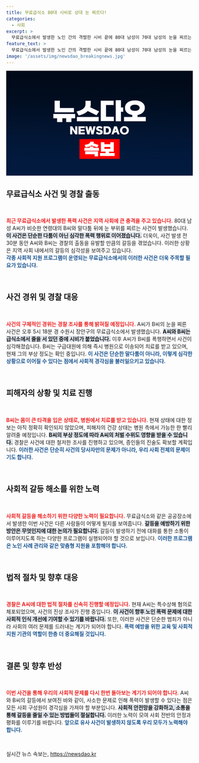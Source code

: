 ```yaml
---
title: 무료급식소 80대 시비로 상대 눈 찌르다!
categories:
  - 사회
excerpt: >
  무료급식소에서 발생한 노인 간의 격렬한 시비 끝에 80대 남성이 70대 남성의 눈을 찌르는 사건이 발생했습니다. 경찰은 특수상해 혐의로 A씨를 체포하며, 부상당한 B씨는 병원으로 이송되었고, 사건의 배경 조사가 진행 중입니다.
feature_text: >
  무료급식소에서 발생한 노인 간의 격렬한 시비 끝에 80대 남성이 70대 남성의 눈을 찌르는 사건이 발생했습니다. 경찰은 특수상해 혐의로 A씨를 체포하며, 부상당한 B씨는 병원으로 이송되었고, 사건의 배경 조사가 진행 중입니다.
image: '/assets/img/newsdao_breakingnews.jpg'
---
```


<p><img src="/assets/img/newsdao_breakingnews.jpg" alt="firstkoreanews 속보" /></p>

<h2 data-ke-size="size26">무료급식소 사건 및 경찰 출동</h2>

<p data-ke-size="size16">&nbsp;</p>

<p><b><span style="color: #ee2323;">최근 무료급식소에서 발생한 폭력 사건은 지역 사회에 큰 충격을 주고 있습니다.</span></b> 80대 남성 A씨가 비슷한 연령대의 B씨와 말다툼 뒤에 눈 부위를 찌르는 사건이 발생했습니다. <b><span style="background-color: #21538527;">이 사건은 단순한 다툼이 아닌 심각한 폭력 행위로 이어졌습니다.</span></b> 더욱이, 사건 발생 전 30분 동안 A씨와 B씨는 경찰의 출동을 유발할 만큼의 갈등을 겪었습니다. 이러한 상황은 지역 사회 내에서의 갈등의 심각성을 보여주고 있습니다.<br><b><span style="color: #1a5490;">각종 사회적 지원 프로그램이 운영되는 무료급식소에서의 이러한 사건은 더욱 주목할 필요가 있습니다.</span></b> </p>

<p data-ke-size="size16">&nbsp;</p>

<h2 data-ke-size="size26">사건 경위 및 경찰 대응</h2>

<p data-ke-size="size16">&nbsp;</p>

<p><b><span style="color: #ee2323;">사건의 구체적인 경위는 경찰 조사를 통해 밝혀질 예정입니다.</span></b> A씨가 B씨의 눈을 찌른 사건은 오후 5시 18분 경 수원시 장안구의 무료급식소에서 발생했습니다. <b><span style="background-color: #21538527;">A씨와 B씨는 급식소에서 줄을 서 있던 중에 시비가 붙었습니다.</span></b> 이후 A씨가 B씨를 폭행하면서 사건이 심각해졌습니다. B씨는 구급대원에 의해 즉시 병원으로 이송되어 치료를 받고 있으며, 현재 그의 부상 정도는 확인 중입니다. <b><span style="color: #1a5490;">이 사건은 단순한 말다툼이 아니라, 이렇게 심각한 상황으로 이어질 수 있다는 점에서 사회적 경각심을 불러일으키고 있습니다.</span></b></p>

<p data-ke-size="size16">&nbsp;</p>

<h2 data-ke-size="size26">피해자의 상황 및 치료 진행</h2>

<p data-ke-size="size16">&nbsp;</p>

<p><b><span style="color: #ee2323;">B씨는 몸이 큰 타격을 입은 상태로, 병원에서 치료를 받고 있습니다.</span></b> 현재 상태에 대한 정보는 아직 정확히 확인되지 않았으며, 피해자의 건강 상태는 병원 측에서 가능한 한 빨리 알려줄 예정입니다. <b><span style="background-color: #21538527;">B씨의 부상 정도에 따라 A씨의 처벌 수위도 영향을 받을 수 있습니다.</span></b> 경찰은 사건에 대한 철저한 조사를 진행하고 있으며, 증인들의 진술도 확보할 계획입니다. <b><span style="color: #1a5490;">이러한 사건은 단순히 사건의 당사자만의 문제가 아니라, 우리 사회 전체의 문제이기도 합니다.</span></b></p>

<p data-ke-size="size16">&nbsp;</p>

<h2 data-ke-size="size26">사회적 갈등 해소를 위한 노력</h2>

<p data-ke-size="size16">&nbsp;</p>

<p><b><span style="color: #ee2323;">사회적 갈등을 해소하기 위한 다양한 노력이 필요합니다.</span></b> 무료급식소와 같은 공공장소에서 발생한 이번 사건은 다른 사람들이 어떻게 될지를 보여줍니다. <b><span style="background-color: #21538527;">갈등을 예방하기 위한 방안은 무엇인지에 대한 논의가 필요합니다.</span></b> 갈등이 발생하기 전에 대화를 통한 소통이 이루어지도록 하는 다양한 프로그램이 실행되어야 할 것으로 보입니다. <b><span style="color: #1a5490;">이러한 프로그램은 노인 사례 관리와 같은 맞춤형 지원을 포함해야 합니다.</span></b></p>

<p data-ke-size="size16">&nbsp;</p>

<h2 data-ke-size="size26">법적 절차 및 향후 대응</h2>

<p data-ke-size="size16">&nbsp;</p>

<p><b><span style="color: #ee2323;">경찰은 A씨에 대한 법적 절차를 신속히 진행할 예정입니다.</span></b> 현재 A씨는 특수상해 혐의로 체포되었으며, 사건의 진상 조사가 진행 중입니다. <b><span style="background-color: #21538527;">이 사건이 향후 노인 폭력 문제에 대한 사회적 인식 개선에 기여할 수 있기를 바랍니다.</span></b> 또한, 이러한 사건은 단순한 범죄가 아니라 사회의 여러 문제를 드러내는 계기가 되어야 합니다. <b><span style="color: #1a5490;">폭력 예방을 위한 교육 및 사회적 지원 기관의 역할이 한층 더 중요해질 것입니다.</span></b></p>

<p data-ke-size="size16">&nbsp;</p>

<h2 data-ke-size="size26">결론 및 향후 반성</h2>

<p data-ke-size="size16">&nbsp;</p>

<p><b><span style="color: #ee2323;">이번 사건을 통해 우리의 사회적 문제를 다시 한번 돌아보는 계기가 되어야 합니다.</span></b> A씨와 B씨의 갈등에서 보여진 바와 같이, 사소한 문제로 인해 폭력이 발생할 수 있다는 점은 모든 사회 구성원이 경각심을 가져야 할 부분입니다. <b><span style="background-color: #21538527;">사회적 안전망을 강화하고, 소통을 통해 갈등을 줄일 수 있는 방법들이 절실합니다.</span></b> 이러한 노력이 모여 사회 전반의 안정과 평화를 이루기를 바랍니다. <b><span style="color: #1a5490;">앞으로 유사 사건이 발생하지 않도록 우리 모두가 노력해야 합니다.</span></b></p>

<p data-ke-size="size16">&nbsp;</p>
실시간 뉴스 속보는, <a href="https://newsdao.kr" rel="dofollow">https://newsdao.kr</a>


